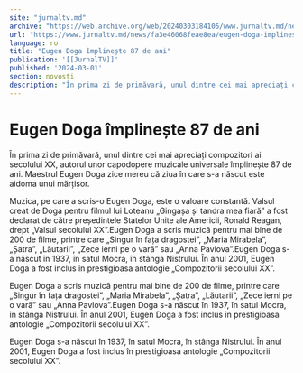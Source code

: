 ```yaml
---
site: "jurnaltv.md"
archive: "https://web.archive.org/web/20240303184105/www.jurnaltv.md/news/fa3e46068feae8ea/eugen-doga-implineste-87-de-ani.html"
url: "https://www.jurnaltv.md/news/fa3e46068feae8ea/eugen-doga-implineste-87-de-ani.html"
language: ro
title: "Eugen Doga împlinește 87 de ani"
publication: '[[JurnalTV]]'
published: '2024-03-01'
section: novosti
description: "În prima zi de primăvară, unul dintre cei mai apreciați compozitori ai secolului XX, autorul unor capodopere muzicale universale împlinește 87 de ani. Maestrul Eugen Doga zice mereu că ziua în care s-a născut este aidoma unui mărțișor."
---
```


# Eugen Doga împlinește 87 de ani

În prima zi de primăvară, unul dintre cei mai apreciați compozitori ai secolului XX, autorul unor capodopere muzicale universale împlinește 87 de ani. Maestrul Eugen Doga zice mereu că ziua în care s-a născut este aidoma unui mărțișor.

Muzica, pe care a scris-o Eugen Doga, este o valoare constantă. Valsul creat de Doga pentru filmul lui Loteanu „Gingașa și tandra mea fiară” a fost declarat de către președintele Statelor Unite ale Americii, Ronald Reagan, drept „Valsul secolului XX”.Eugen Doga a scris muzică pentru mai bine de 200 de filme, printre care „Singur în fața dragostei”, „Maria Mirabela”, „Șatra”, „Lăutarii”, „Zece ierni pe o vară” sau „Anna Pavlova”.Eugen Doga s-a născut în 1937, în satul Mocra, în stânga Nistrului. În anul 2001, Eugen Doga a fost inclus în prestigioasa antologie „Compozitorii secolului XX”.

Eugen Doga a scris muzică pentru mai bine de 200 de filme, printre care „Singur în fața dragostei”, „Maria Mirabela”, „Șatra”, „Lăutarii”, „Zece ierni pe o vară” sau „Anna Pavlova”.Eugen Doga s-a născut în 1937, în satul Mocra, în stânga Nistrului. În anul 2001, Eugen Doga a fost inclus în prestigioasa antologie „Compozitorii secolului XX”.

Eugen Doga s-a născut în 1937, în satul Mocra, în stânga Nistrului. În anul 2001, Eugen Doga a fost inclus în prestigioasa antologie „Compozitorii secolului XX”.